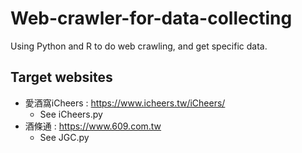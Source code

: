 # Web-crawler-for-data-collecting
Using Python and R to do web crawling, and get specific data.

## Target websites
* 愛酒窩iCheers : https://www.icheers.tw/iCheers/
  * See iCheers.py
* 酒條通 : https://www.609.com.tw
  * See JGC.py
